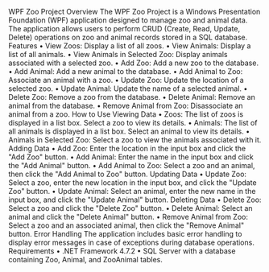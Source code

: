 WPF Zoo Project
Overview
The WPF Zoo Project is a Windows Presentation Foundation (WPF) application designed to manage zoo and animal data. The application allows users to perform CRUD (Create, Read, Update, Delete) operations on zoo and animal records stored in a SQL database.
Features
•	View Zoos: Display a list of all zoos.
•	View Animals: Display a list of all animals.
•	View Animals in Selected Zoo: Display animals associated with a selected zoo.
•	Add Zoo: Add a new zoo to the database.
•	Add Animal: Add a new animal to the database.
•	Add Animal to Zoo: Associate an animal with a zoo.
•	Update Zoo: Update the location of a selected zoo.
•	Update Animal: Update the name of a selected animal.
•	Delete Zoo: Remove a zoo from the database.
•	Delete Animal: Remove an animal from the database.
•	Remove Animal from Zoo: Disassociate an animal from a zoo.
How to Use
Viewing Data
•	Zoos: The list of zoos is displayed in a list box. Select a zoo to view its details.
•	Animals: The list of all animals is displayed in a list box. Select an animal to view its details.
•	Animals in Selected Zoo: Select a zoo to view the animals associated with it.
Adding Data
•	Add Zoo: Enter the location in the input box and click the "Add Zoo" button.
•	Add Animal: Enter the name in the input box and click the "Add Animal" button.
•	Add Animal to Zoo: Select a zoo and an animal, then click the "Add Animal to Zoo" button.
Updating Data
•	Update Zoo: Select a zoo, enter the new location in the input box, and click the "Update Zoo" button.
•	Update Animal: Select an animal, enter the new name in the input box, and click the "Update Animal" button.
Deleting Data
•	Delete Zoo: Select a zoo and click the "Delete Zoo" button.
•	Delete Animal: Select an animal and click the "Delete Animal" button.
•	Remove Animal from Zoo: Select a zoo and an associated animal, then click the "Remove Animal" button.
Error Handling
The application includes basic error handling to display error messages in case of exceptions during database operations.
Requirements
•	.NET Framework 4.7.2
•	SQL Server with a database containing Zoo, Animal, and ZooAnimal tables.
